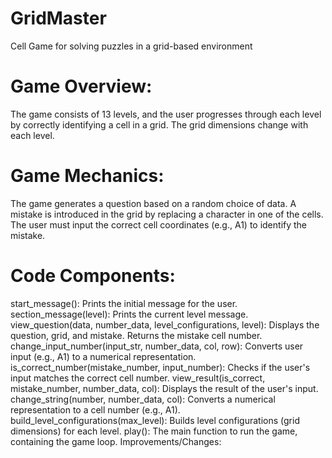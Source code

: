 # GridMaster
Cell Game for solving puzzles in a grid-based environment


# Game Overview:

The game consists of 13 levels, and the user progresses through each level by correctly identifying a cell in a grid.
The grid dimensions change with each level.

# Game Mechanics:

The game generates a question based on a random choice of data.
A mistake is introduced in the grid by replacing a character in one of the cells.
The user must input the correct cell coordinates (e.g., A1) to identify the mistake.
# Code Components:

start_message(): Prints the initial message for the user.
section_message(level): Prints the current level message.
view_question(data, number_data, level_configurations, level): Displays the question, grid, and mistake. Returns the mistake cell number.
change_input_number(input_str, number_data, col, row): Converts user input (e.g., A1) to a numerical representation.
is_correct_number(mistake_number, input_number): Checks if the user's input matches the correct cell number.
view_result(is_correct, mistake_number, number_data, col): Displays the result of the user's input.
change_string(number, number_data, col): Converts a numerical representation to a cell number (e.g., A1).
build_level_configurations(max_level): Builds level configurations (grid dimensions) for each level.
play(): The main function to run the game, containing the game loop.
Improvements/Changes:
